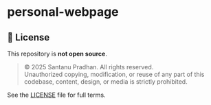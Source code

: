 # personal-webpage

## 🔐 License

This repository is **not open source**.

> © 2025 Santanu Pradhan. All rights reserved.  
> Unauthorized copying, modification, or reuse of any part of this codebase, content, design, or media is strictly prohibited.

See the [LICENSE](./LICENSE) file for full terms.
